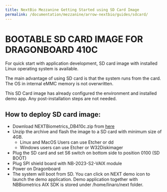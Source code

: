 ```yaml
---
title: NextBio Mezzanine Getting Started using SD Card Image
permalink: /documentation/mezzanine/arrow-nextbio/guides/sdcard/
---
```


# BOOTABLE SD CARD IMAGE FOR DRAGONBOARD 410C

For quick start with application development, SD card image with installed Linux operating system is available.

The main advantage of using SD card is that the system runs from the card. The OS in internal eMMC memory is not overwritten.

This SD Card image has already configured the environment and installed demo app. Any post-installation steps
are not needed.

## How to deploy SD card image:
- Download NEXTBiometrics_DB410c.zip from [here](https://na01.safelinks.protection.outlook.com/?url=https%3A%2F%2Fwww.dropbox.com%2Fs%2Ffl4saqywszs5lwc%2FNEXTBiometrics_DB410c_Linux.zip%3Fdl%3D0&data=02%7C01%7Crobin.roitsch%40arroweurope.com%7C143e1addc3c74257320f08d5c609a03f%7C0beb0c359cbb4feb99e5589e415c7944%7C1%7C0%7C636632667045684285&sdata=bzvVln7dFN0v8uszC%2FZQ3Kp1%2BuuDRMiIgOo6cuWuXvg%3D&reserved=0)
- Unzip the archive and flash the image to a SD card with minimum size of 4GB.
  - Linux and MacOS Users can use Etcher or dd
  - Windows users can use Etcher or W32Diskimager
- Plug the SD card and set S6 switch on bottom side to position 0100 (SD BOOT)
- Plug SPI shield board with NB-2023-S2-VAIX module
- Power on Dragonboard
- The system will boot from SD. You can click on NEXT demo icon to launch the demo application. Demo application together with NBBiometrics AIX SDK is stored under /home/linaro/next folder.
